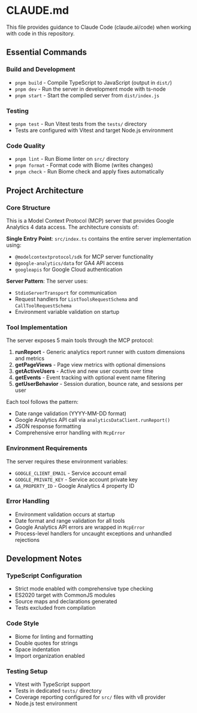 # CLAUDE.md

This file provides guidance to Claude Code (claude.ai/code) when working with code in this repository.

## Essential Commands

### Build and Development
- `pnpm build` - Compile TypeScript to JavaScript (output in `dist/`)
- `pnpm dev` - Run the server in development mode with ts-node
- `pnpm start` - Start the compiled server from `dist/index.js`

### Testing
- `pnpm test` - Run Vitest tests from the `tests/` directory
- Tests are configured with Vitest and target Node.js environment

### Code Quality
- `pnpm lint` - Run Biome linter on `src/` directory
- `pnpm format` - Format code with Biome (writes changes)
- `pnpm check` - Run Biome check and apply fixes automatically

## Project Architecture

### Core Structure
This is a Model Context Protocol (MCP) server that provides Google Analytics 4 data access. The architecture consists of:

**Single Entry Point**: `src/index.ts` contains the entire server implementation using:
- `@modelcontextprotocol/sdk` for MCP server functionality
- `@google-analytics/data` for GA4 API access
- `googleapis` for Google Cloud authentication

**Server Pattern**: The server uses:
- `StdioServerTransport` for communication
- Request handlers for `ListToolsRequestSchema` and `CallToolRequestSchema`
- Environment variable validation on startup

### Tool Implementation
The server exposes 5 main tools through the MCP protocol:

1. **runReport** - Generic analytics report runner with custom dimensions and metrics
2. **getPageViews** - Page view metrics with optional dimensions
3. **getActiveUsers** - Active and new user counts over time
4. **getEvents** - Event tracking with optional event name filtering
5. **getUserBehavior** - Session duration, bounce rate, and sessions per user

Each tool follows the pattern:
- Date range validation (YYYY-MM-DD format)
- Google Analytics API call via `analyticsDataClient.runReport()`
- JSON response formatting
- Comprehensive error handling with `McpError`

### Environment Requirements
The server requires these environment variables:
- `GOOGLE_CLIENT_EMAIL` - Service account email
- `GOOGLE_PRIVATE_KEY` - Service account private key
- `GA_PROPERTY_ID` - Google Analytics 4 property ID

### Error Handling
- Environment validation occurs at startup
- Date format and range validation for all tools
- Google Analytics API errors are wrapped in `McpError`
- Process-level handlers for uncaught exceptions and unhandled rejections

## Development Notes

### TypeScript Configuration
- Strict mode enabled with comprehensive type checking
- ES2020 target with CommonJS modules
- Source maps and declarations generated
- Tests excluded from compilation

### Code Style
- Biome for linting and formatting
- Double quotes for strings
- Space indentation
- Import organization enabled

### Testing Setup
- Vitest with TypeScript support
- Tests in dedicated `tests/` directory
- Coverage reporting configured for `src/` files with v8 provider
- Node.js test environment